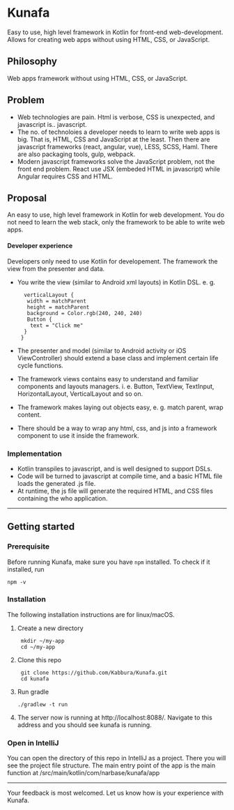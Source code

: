 # Kunafa
Easy to use, high level framework in Kotlin for front-end web-development. 
Allows for creating web apps without using HTML, CSS, or JavaScript.

## Philosophy
Web apps framework without using HTML, CSS, or JavaScript.

## Problem

* Web technologies are pain. Html is verbose, CSS is unexpected, and javascript is.. javascript.
* The no. of technoloies a developer needs to learn to write web apps is big. That is, HTML, CSS and JavaScript at the least. Then there are javascript frameworks (react, angular, vue), LESS, SCSS, Haml. There are also packaging tools, gulp, webpack.
* Modern javascript frameworks solve the JavaScript problem, not the front end problem. React use JSX (embeded HTML in javascript) while Angular requires CSS and HTML.

## Proposal
An easy to use, high level framework in Kotlin for web development. You do not need to learn the web stack, only the framework to be able to write web apps.

#### Developer experience
Developers only need to use Kotlin for developement. The framework the view from the presenter and data.

- You write the view (similar to Android xml layouts) in Kotlin DSL. e. g.

        verticalLayout {
         width = matchParent
         height = matchParent
         background = Color.rgb(240, 240, 240)
         Button {
          text = "Click me"
        }
       }

- The presenter and model (similar to Android activity or iOS ViewController) should extend a base class and implement certain life cycle functions.
- The framework views contains easy to understand and familiar components and layouts managers. i. e. Button, TextView, TextInput, HorizontalLayout, VerticalLayout and so on.
- The framework makes laying out objects easy, e. g.  match parent, wrap content.
- There should be a way to wrap any html, css, and js into a framework component to use it inside the framework.

### Implementation

- Kotlin transpiles to javascript, and is well designed to support DSLs.
- Code will be turned to javascript at compile time, and a basic HTML file loads the generated .js file.
- At runtime, the js file will generate the required HTML, and CSS files containing the who application.

---
## Getting started
### Prerequisite 
Before running Kunafa, make sure you have `npm` installed. To check if it installed, run 

    npm -v
      

### Installation
The following installation instructions are for linux/macOS.
1. Create a new directory

        mkdir ~/my-app
        cd ~/my-app
2. Clone this repo

        git clone https://github.com/Kabbura/Kunafa.git
        cd kunafa
 3. Run gradle
        
        ./gradlew -t run
4. The server now is running at http://localhost:8088/. Navigate to this address and you should see kunafa is running.

### Open in IntelliJ
You can open the directory of this repo in IntelliJ as a project. There you will see the project file structure. The main entry point of the app is the main function at
/src/main/kotlin/com/narbase/kunafa/app

---

Your feedback is most welcomed. Let us know how is your experience with Kunafa. 

